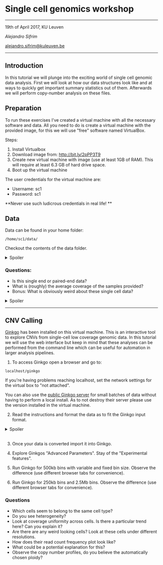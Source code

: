 # Single cell genomics workshop
---
19th of April 2017, KU Leuven

_Alejandro Sifrim_

alejandro.sifrim@kuleuven.be

***

## Introduction

In this tutorial we will plunge into the exciting world of single cell genomic data analysis. First we will look at how our data structures look like and at ways to quickly get important summary statistics out of them. Afterwards we will perform copy-number analysis on these files.

## Preparation

To run these exercises I've created a virtual machine with all the necessary software and data. All you need to do is create a virtual machine with the provided image, for this we will use "free" software named VirtualBox.

Steps:

1. Install Virtualbox
2. Download image from: http://bit.ly/2pPP3T9
3. Create new virtual machine with image (use at least 1GB of RAM). This will require at least 6.3 GB of hard drive space.
4. Boot up the virtual machine

The user credentials for the virtual machine are:

- Username: sc1
- Password: sc1

**Never use such ludicrous credentials in real life! **

## Data

Data can be found in your home folder:

```
/home/sc1/data/
```

Checkout the contents of the data folder.

<details>
<summary>Spoiler</summary><p>

These data are not raw sequencing (which usually come in the form of FASTQ files). These data have already been aligned using [BWA mem](http://bio-bwa.sourceforge.net/).

<br>

```
cd /home/sc1/data/
```
<br>
```
ls /home/sc1/data/
```
<br>
```
sudo apt-get install samtools
```
<br>
```
samtools flagstat 40.bam
```
</p>
</details>

### Questions:
- Is this single end or paired-end data?
- What is (roughly) the average coverage of the samples provided?
- Bonus: What is obviously weird about these single cell data?

<details>
<summary>Spoiler</summary><p>
```
ls | xargs -I {} sh -c "samtools flagstat {} | head -n 3 | grep mapped"
```
<br>
```
samtools view -H 50.bam
```
<br>
```
samtools view 50.bam  | cut -f 6
```
</p>
</details>

---

## CNV Calling

[Ginkgo](http://www.nature.com/nmeth/journal/v12/n11/full/nmeth.3578.html) has been installed on this virtual machine. This is an interactive tool to explore CNVs from single-cell low coverage genomic data. In this tutorial we will use the web interface but keep in mind that these analyses can be performed from the command line which can be useful for automation in larger analysis pipelines.

1) To access Ginkgo open a browser and go to:

```
localhost/ginkgo
```
If you're having problems reaching localhost, set the network settings for the virtual box to "not attached".

You can also use the [public Ginkgo server](http://qb.cshl.edu/ginkgo/?q=/dUW8Xs7Q6psDJqcZJLpe) for small batches of data without having to perform a local install. As to not destroy their server please use the version installed in the virtual machine.

2) Read the instructions and format the data as to fit the Ginkgo input format.

<details>
<summary>Spoiler</summary><p>
```
ls *.bam | cut -f 1 -d "." |  xargs -I {} sh -c "bamToBed -i {}.bam | cut -f 1-3 | sed 's/^/chr/' | gzip > {}.bed.gz"
```
</p>
</details>

<br>

3) Once your data is converted import it into Ginkgo.

4) Explore Ginkgos "Advanced Parameters". Stay of the "Experimental features".

5) Run Ginkgo for 500kb bins with variable and fixed bin size. Observe the difference (use different browser tabs for convenience).

6) Run Ginkgo for 250kb bins and 2.5Mb bins. Observe the difference (use different browser tabs for convenience).

### Questions
- Which cells seem to belong to the same cell type?
- Do you see heterogeneity?
- Look at coverage uniformity across cells. Is there a particular trend here? Can you explain it?
- Are there are any weird looking cells? Look at these cells under different resolutions.
- How does their read count frequency plot look like?
- What could be a potential explanation for this?
- Observe the copy number profiles, do you believe the automatically chosen ploidy?
